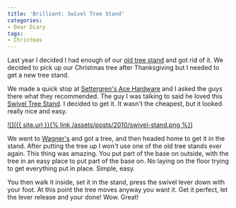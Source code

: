 ```yaml
---
title: 'Brilliant: Swivel Tree Stand'
categories:
- Dear Diary
tags:
- Christmas
---
```


Last year I decided I had enough of our [old tree stand](http://www.amazon.com/dp/B000GRM230/) and got rid of it. We decided to pick up our Christmas tree after Thanksgiving but I needed to get a new tree stand.

We made a quick stop at [Settergren's Ace Hardware](http://www.settergrenacehardware.com/) and I asked the guys there what they recommended. The guy I was talking to said he loved this [Swivel Tree Stand](http://www.amazon.com/dp/B003A5TXG4/). I decided to get it. It wasn't the cheapest, but it looked really nice and easy.

[![]({{ site.url }}{% link /assets/posts/2010/swivel-stand.png %})](http://www.amazon.com/dp/B003A5TXG4/)

We went to [Wagner's](http://www.wagnergreenhouses.com/) and got a tree, and then headed home to get it in the stand. After putting the tree up I won't use one of the old tree stands ever again. This thing was amazing. You put part of the base on outside, with the tree in an easy place to put part of the base on. No laying on the floor trying to get everything put in place. Simple, easy.

You then walk it inside, set it in the stand, press the swivel lever down with your foot. At this point the tree moves anyway you want it. Get it perfect, let the lever release and your done! Wow. Great!
